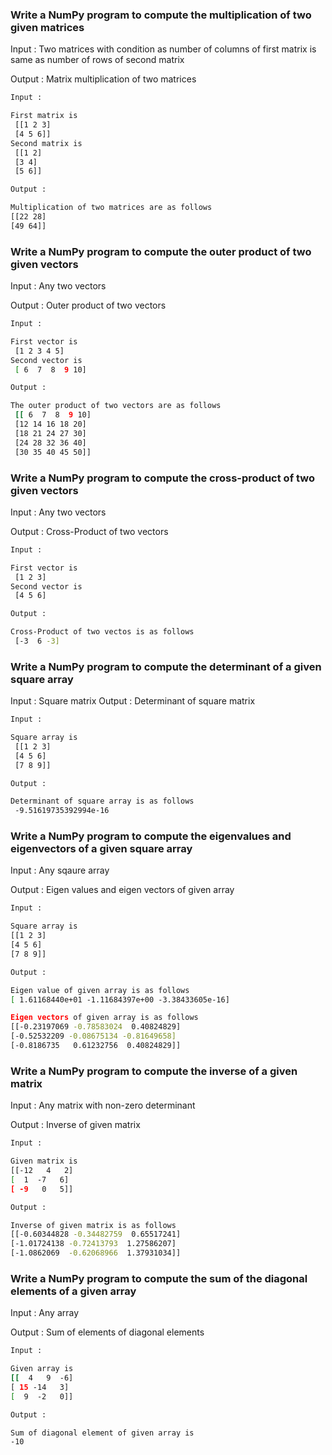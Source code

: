 ### Write a NumPy program to compute the multiplication of two given matrices

Input  : Two matrices with condition as number of columns of first matrix is same as number of rows of second matrix

Output : Matrix multiplication of two matrices

```sh
Input : 

First matrix is
 [[1 2 3]
 [4 5 6]]
Second matrix is
 [[1 2]
 [3 4]
 [5 6]]
```

```sh
Output :

Multiplication of two matrices are as follows
[[22 28]
[49 64]]
```

### Write a NumPy program to compute the outer product of two given vectors

Input  : Any two vectors

Output : Outer product of two vectors

```sh
Input : 

First vector is
 [1 2 3 4 5]
Second vector is
 [ 6  7  8  9 10]
```

```sh
Output :

The outer product of two vectors are as follows
 [[ 6  7  8  9 10]
 [12 14 16 18 20]
 [18 21 24 27 30]
 [24 28 32 36 40]
 [30 35 40 45 50]]
```

### Write a NumPy program to compute the cross-product of two given vectors

Input  : Any two vectors

Output : Cross-Product of two vectors

```sh
Input : 

First vector is
 [1 2 3]
Second vector is
 [4 5 6]

```

```sh
Output :

Cross-Product of two vectos is as follows
 [-3  6 -3]
```

### Write a NumPy program to compute the determinant of a given square array

Input  : Square matrix
Output : Determinant of square matrix

```sh
Input : 

Square array is
 [[1 2 3]
 [4 5 6]
 [7 8 9]]
```

```sh
Output :

Determinant of square array is as follows
 -9.51619735392994e-16

```

### Write a NumPy program to compute the eigenvalues and eigenvectors of a given square array

Input  : Any sqaure array

Output : Eigen values and eigen vectors of given array

```sh
Input : 

Square array is
[[1 2 3]
[4 5 6]
[7 8 9]]
```

```sh
Output :

Eigen value of given array is as follows
[ 1.61168440e+01 -1.11684397e+00 -3.38433605e-16]

Eigen vectors of given array is as follows
[[-0.23197069 -0.78583024  0.40824829]
[-0.52532209 -0.08675134 -0.81649658]
[-0.8186735   0.61232756  0.40824829]]
```

### Write a NumPy program to compute the inverse of a given matrix

Input  : Any matrix with non-zero determinant 

Output : Inverse of given matrix

```sh
Input : 

Given matrix is
[[-12   4   2]
[  1  -7   6]
[ -9   0   5]]
```

```sh
Output :

Inverse of given matrix is as follows
[[-0.60344828 -0.34482759  0.65517241]
[-1.01724138 -0.72413793  1.27586207]
[-1.0862069  -0.62068966  1.37931034]]
```

### Write a NumPy program to compute the sum of the diagonal elements of a given array

Input  : Any array

Output : Sum of elements of diagonal elements

```sh
Input : 

Given array is
[[  4   9  -6]
[ 15 -14   3]
[  9  -2   0]]
```

```sh
Output :

Sum of diagonal element of given array is
-10
```